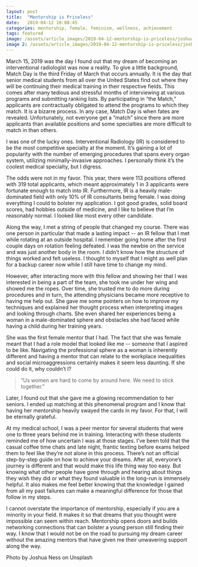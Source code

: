 ```yaml
---
layout: post
title:  "Mentorship is Priceless"
date:   2019-04-12 18:08:45
categories: mentorship, female, feminism, wellness, achievement
tags: featured
image: /assets/article_images/2019-04-12-mentorship-is-priceless/joshua-ness-225844-unsplash.jpg
image 2: /assets/article_images/2019-04-12-mentorship-is-priceless/joshua-ness-225844-unsplash-mobile.jpg
---
```


March 15, 2019 was the day I found out that my dream of becoming an interventional radiologist was now a reality. To give a little background, Match Day is the third Friday of March that occurs annually. It is the day that senior medical students from all over the United States find out where they will be continuing their medical training in their respective fields. This comes after many tedious and stressful months of interviewing at various programs and submitting ranking lists. By participating in “the Match,” applicants are contractually obligated to attend the programs to which they match. It is a bizarre process. In any case, Match Day is when fates are revealed. Unfortunately, not everyone get a “match” since there are more applicants than available positions and some specialties are more difficult to match in than others.

I was one of the lucky ones. Interventional Radiology (IR) is considered to be the most competitive specialty at the moment. It’s gaining a lot of popularity with the number of emerging procedures that spans every organ system, utilizing minimally-invasive approaches. I personally think it’s the coolest medical specialty, but I digress. 

The odds were not in my favor. This year, there were 113 positions offered with 319 total applicants, which meant approximately 1 in 3 applicants were fortunate enough to match into IR. Furthermore, IR is a heavily male-dominated field with only 10% of IR consultants being female. I was doing everything I could to bolster my application. I got good grades, solid board scores, had hobbies outside of medicine, and I like to believe that I’m reasonably normal. I looked like most every other candidate.

Along the way, I met a string of people that changed my course. There was one person in particular that made a lasting impact -- an IR fellow that I met while rotating at an outside hospital. I remember going home after the first couple days on rotation feeling defeated. I was the newbie on the service and was just another body in the room. I didn’t know how the structure of things worked and felt useless. I thought to myself that I might as well plan for a backup career now while I still have time to change my mind. 

However, after interacting more with this fellow and showing her that I was interested in being a part of the team, she took me under her wing and showed me the ropes. Over time, she trusted me to do more during procedures and in turn, the attending physicians became more receptive to having me help out. She gave me some pointers on how to improve my techniques and explained her thought process when interpreting images and looking through charts. She even shared her experiences being a woman in a male-dominated sphere and obstacles she had faced while having a child during her training years. 

She was the first female mentor that I had. The fact that she was female meant that I had a role model that looked like me -- someone that I aspired to be like. Navigating the professional sphere as a woman is inherently different and having a mentor that can relate to the workplace inequalities and social microaggressions certainly makes it seem less daunting. If she could do it, why couldn’t I?

>“Us women are hard to come by around here. We need to stick together.”

Later, I found out that she gave me a glowing recommendation to her seniors. I ended up matching at this phenomenal program and I know that having her mentorship heavily swayed the cards in my favor. For that, I will be eternally grateful. 

At my medical school, I was a peer mentor for several students that were one to three years behind me in training. Interacting with these students reminded me of how uncertain I was at those stages. I’ve been told that the casual coffee time chats and late night, frantic texting before exams helped them to feel like they’re not alone in this process. There’s not an official step-by-step guide on how to achieve your dreams. After all, everyone’s journey is different and that would make this life thing way too easy. But knowing what other people have gone through and hearing about things they wish they did or what they found valuable in the long-run is immensely helpful. It also makes me feel better knowing that the knowledge I gained from all my past failures can make a meaningful difference for those that follow in my steps.

I cannot overstate the importance of mentorship, especially if you are a minority in your field. It makes it so that dreams that you thought were impossible can seem within reach. Mentorship opens doors and builds networking connections that can bolster a young person still finding their way. I know that I would not be on the road to pursuing my dream career without the amazing mentors that have given me their unwavering support along the way. 



Photo by Joshua Ness on Unsplash





